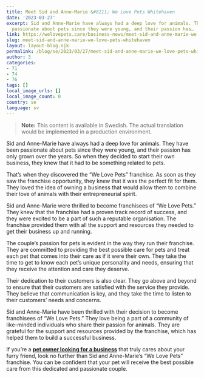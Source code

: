 ```yaml
---
title: Meet Sid and Anne-Marie &#8211; We Love Pets Whitehaven
date: '2023-03-27'
excerpt: Sid and Anne-Marie have always had a deep love for animals. They have been
  passionate about pets since they were young, and their passion has…
link: https://welovepets.care/business-news/meet-sid-and-anne-marie-we-love-pets-whitehaven/
slug: meet-sid-and-anne-marie-we-love-pets-whitehaven
layout: layout-blog.njk
permalink: /blog/se/2023/03/27/meet-sid-and-anne-marie-we-love-pets-whitehaven/
author: 3
categories:
- 71
- 74
- 76
tags: []
local_image_urls: []
local_image_count: 0
country: se
language: sv
---
```




> **Note:** This content is available in Swedish. The actual translation would be implemented in a production environment.

Sid and Anne-Marie have always had a deep love for animals. They have been passionate about pets since they were young, and their passion has only grown over the years. So when they decided to start their own business, they knew that it had to be something related to pets.

That’s when they discovered the “We Love Pets” franchise. As soon as they saw the franchise opportunity, they knew that it was the perfect fit for them. They loved the idea of owning a business that would allow them to combine their love of animals with their entrepreneurial spirit.

Sid and Anne-Marie were thrilled to become franchisees of “We Love Pets.” They knew that the franchise had a proven track record of success, and they were excited to be a part of such a reputable organisation. The franchise provided them with all the support and resources they needed to get their business up and running.

The couple’s passion for pets is evident in the way they run their franchise. They are committed to providing the best possible care for pets and treat each pet that comes into their care as if it were their own. They take the time to get to know each pet’s unique personality and needs, ensuring that they receive the attention and care they deserve.

Their dedication to their customers is also clear. They go above and beyond to ensure that their customers are satisfied with the service they provide. They believe that communication is key, and they take the time to listen to their customers’ needs and concerns.

Sid and Anne-Marie have been thrilled with their decision to become franchisees of “We Love Pets.” They love being a part of a community of like-minded individuals who share their passion for animals. They are grateful for the support and resources provided by the franchise, which has helped them to build a successful business.

If you’re a [**pet owner looking for a business**](https://welovepets.care/branch/whitehaven) that truly cares about your furry friend, look no further than Sid and Anne-Marie’s “We Love Pets” franchise. You can be confident that your pet will receive the best possible care from this dedicated and passionate couple.